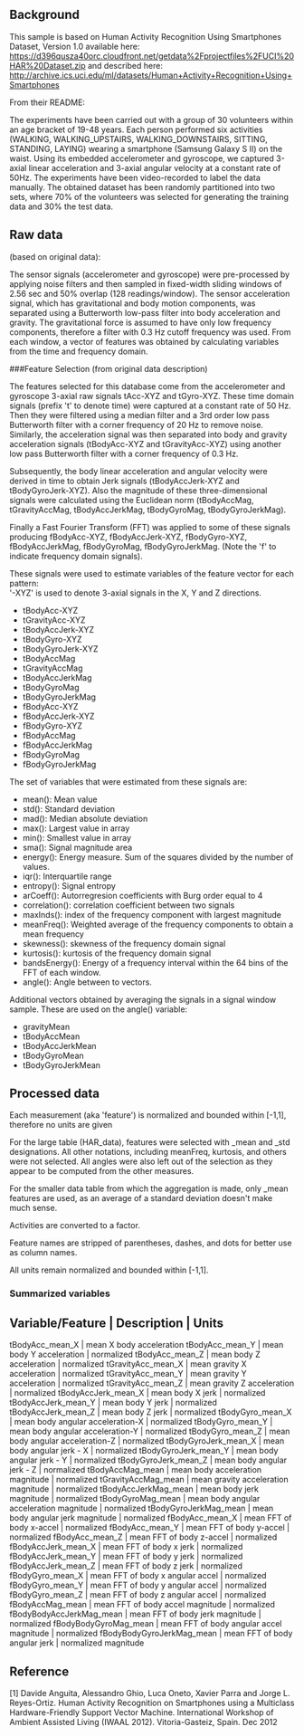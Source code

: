 ## Background
This sample is based on Human Activity Recognition Using Smartphones Dataset, 
Version 1.0 available here: https://d396qusza40orc.cloudfront.net/getdata%2Fprojectfiles%2FUCI%20HAR%20Dataset.zip and described here: http://archive.ics.uci.edu/ml/datasets/Human+Activity+Recognition+Using+Smartphones

From their README:

The experiments have been carried out with a group of 30 volunteers within an age bracket of 19-48 years. Each person performed six activities (WALKING, WALKING_UPSTAIRS, WALKING_DOWNSTAIRS, SITTING, STANDING, LAYING) wearing a smartphone (Samsung Galaxy S II) on the waist. Using its embedded accelerometer and gyroscope, we captured 3-axial linear acceleration and 3-axial angular velocity at a constant rate of 50Hz. The experiments have been video-recorded to label the data manually. The obtained dataset has been randomly partitioned into two sets, where 70% of the volunteers was selected for generating the training data and 30% the test data. 


## Raw data 
(based on original data):

The sensor signals (accelerometer and gyroscope) were pre-processed by applying noise filters and then sampled in fixed-width sliding windows of 2.56 sec and 50% overlap (128 readings/window). The sensor acceleration signal, which has gravitational and body motion components, was separated using a Butterworth low-pass filter into body acceleration and gravity. The gravitational force is assumed to have only low frequency components, therefore a filter with 0.3 Hz cutoff frequency was used. From each window, a vector of features was obtained by calculating variables from the time and frequency domain.

###Feature Selection (from original data description)

The features selected for this database come from the accelerometer and gyroscope 3-axial raw signals tAcc-XYZ and tGyro-XYZ. These time domain signals (prefix 't' to denote time) were captured at a constant rate of 50 Hz. Then they were filtered using a median filter and a 3rd order low pass Butterworth filter with a corner frequency of 20 Hz to remove noise. Similarly, the acceleration signal was then separated into body and gravity acceleration signals (tBodyAcc-XYZ and tGravityAcc-XYZ) using another low pass Butterworth filter with a corner frequency of 0.3 Hz. 

Subsequently, the body linear acceleration and angular velocity were derived in time to obtain Jerk signals (tBodyAccJerk-XYZ and tBodyGyroJerk-XYZ). Also the magnitude of these three-dimensional signals were calculated using the Euclidean norm (tBodyAccMag, tGravityAccMag, tBodyAccJerkMag, tBodyGyroMag, tBodyGyroJerkMag). 

Finally a Fast Fourier Transform (FFT) was applied to some of these signals producing fBodyAcc-XYZ, fBodyAccJerk-XYZ, fBodyGyro-XYZ, fBodyAccJerkMag, fBodyGyroMag, fBodyGyroJerkMag. (Note the 'f' to indicate frequency domain signals). 

These signals were used to estimate variables of the feature vector for each pattern:  
'-XYZ' is used to denote 3-axial signals in the X, Y and Z directions.
* tBodyAcc-XYZ
* tGravityAcc-XYZ
* tBodyAccJerk-XYZ
* tBodyGyro-XYZ
* tBodyGyroJerk-XYZ
* tBodyAccMag
* tGravityAccMag
* tBodyAccJerkMag
* tBodyGyroMag
* tBodyGyroJerkMag
* fBodyAcc-XYZ
* fBodyAccJerk-XYZ
* fBodyGyro-XYZ
* fBodyAccMag
* fBodyAccJerkMag
* fBodyGyroMag
* fBodyGyroJerkMag

The set of variables that were estimated from these signals are: 
* mean(): Mean value
* std(): Standard deviation
* mad(): Median absolute deviation 
* max(): Largest value in array
* min(): Smallest value in array
* sma(): Signal magnitude area
* energy(): Energy measure. Sum of the squares divided by the number of values. 
* iqr(): Interquartile range 
* entropy(): Signal entropy
* arCoeff(): Autorregresion coefficients with Burg order equal to 4
* correlation(): correlation coefficient between two signals
* maxInds(): index of the frequency component with largest magnitude
* meanFreq(): Weighted average of the frequency components to obtain a mean frequency
* skewness(): skewness of the frequency domain signal 
* kurtosis(): kurtosis of the frequency domain signal 
* bandsEnergy(): Energy of a frequency interval within the 64 bins of the FFT of each window.
* angle(): Angle between to vectors.

Additional vectors obtained by averaging the signals in a signal window sample. These are used on the angle() variable:
* gravityMean
* tBodyAccMean
* tBodyAccJerkMean
* tBodyGyroMean
* tBodyGyroJerkMean


## Processed data
Each measurement (aka 'feature') is normalized and bounded within [-1,1], therefore no units are given

For the large table (HAR_data), features were selected with _mean and _std designations.  All other notations, including meanFreq, kurtosis, and others were not selected.  All angles were also left out of the selection as they appear to be computed from the other measures.

For the smaller data table from which the aggregation is made, only _mean features are used, as an average of a standard deviation doesn't make much sense.

Activities are converted to a factor.

Feature names are stripped of parentheses, dashes, and dots for better use as column names.


All units remain normalized and bounded within [-1,1].

### Summarized variables
Variable/Feature | Description | Units
--------------------------------------
tBodyAcc_mean_X | mean X body acceleration 
                         tBodyAcc_mean_Y | mean body Y acceleration | normalized
                         tBodyAcc_mean_Z | mean body Z acceleration | normalized
                         tGravityAcc_mean_X | mean gravity X acceleration | normalized
                         tGravityAcc_mean_Y | mean gravity Y acceleration | normalized
                         tGravityAcc_mean_Z | mean gravity Z acceleration | normalized
                         tBodyAccJerk_mean_X | mean body X jerk | normalized
                         tBodyAccJerk_mean_Y | mean body Y jerk | normalized
                         tBodyAccJerk_mean_Z | mean body Z jerk | normalized
                         tBodyGyro_mean_X | mean body angular acceleration-X | normalized
                         tBodyGyro_mean_Y | mean body angular acceleration-Y | normalized
                         tBodyGyro_mean_Z | mean body angular acceleration-Z | normalized
                         tBodyGyroJerk_mean_X | mean body angular jerk - X | normalized
                         tBodyGyroJerk_mean_Y | mean body angular jerk - Y | normalized
                         tBodyGyroJerk_mean_Z | mean body angular jerk - Z | normalized
                         tBodyAccMag_mean | mean body acceleration magnitude | normalized
                         tGravityAccMag_mean | mean gravity acceleration magnitude | normalized
                         tBodyAccJerkMag_mean | mean body jerk magnitude | normalized
                         tBodyGyroMag_mean | mean body angular acceleration magnitude | normalized
                         tBodyGyroJerkMag_mean | mean body angular jerk magnitude | normalized
                         fBodyAcc_mean_X | mean FFT of body x-accel | normalized
                         fBodyAcc_mean_Y | mean FFT of body y-accel | normalized
                         fBodyAcc_mean_Z | mean FFT of body z-accel | normalized
                         fBodyAccJerk_mean_X | mean FFT of body x jerk | normalized
                         fBodyAccJerk_mean_Y | mean FFT of body y jerk | normalized
                         fBodyAccJerk_mean_Z | mean FFT of body z jerk | normalized
                         fBodyGyro_mean_X | mean FFT of body x angular accel | normalized
                         fBodyGyro_mean_Y | mean FFT of body y angular accel | normalized
                         fBodyGyro_mean_Z | mean FFT of body z angular accel | normalized
                         fBodyAccMag_mean | mean FFT of body accel magnitude | normalized
                         fBodyBodyAccJerkMag_mean | mean FFT of body jerk magnitude | normalized
                         fBodyBodyGyroMag_mean | mean FFT of body angular accel magnitude | normalized
                         fBodyBodyGyroJerkMag_mean | mean FFT of body angular jerk | normalized magnitude 



## Reference
[1] Davide Anguita, Alessandro Ghio, Luca Oneto, Xavier Parra and Jorge L. Reyes-Ortiz. Human Activity Recognition on Smartphones using a Multiclass Hardware-Friendly Support Vector Machine. International Workshop of Ambient Assisted Living (IWAAL 2012). Vitoria-Gasteiz, Spain. Dec 2012

